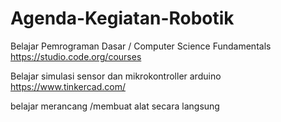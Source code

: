 # Agenda-Kegiatan-Robotik

Belajar Pemrograman Dasar / Computer Science Fundamentals
https://studio.code.org/courses

Belajar simulasi sensor dan mikrokontroller arduino
https://www.tinkercad.com/

belajar merancang /membuat alat secara langsung
